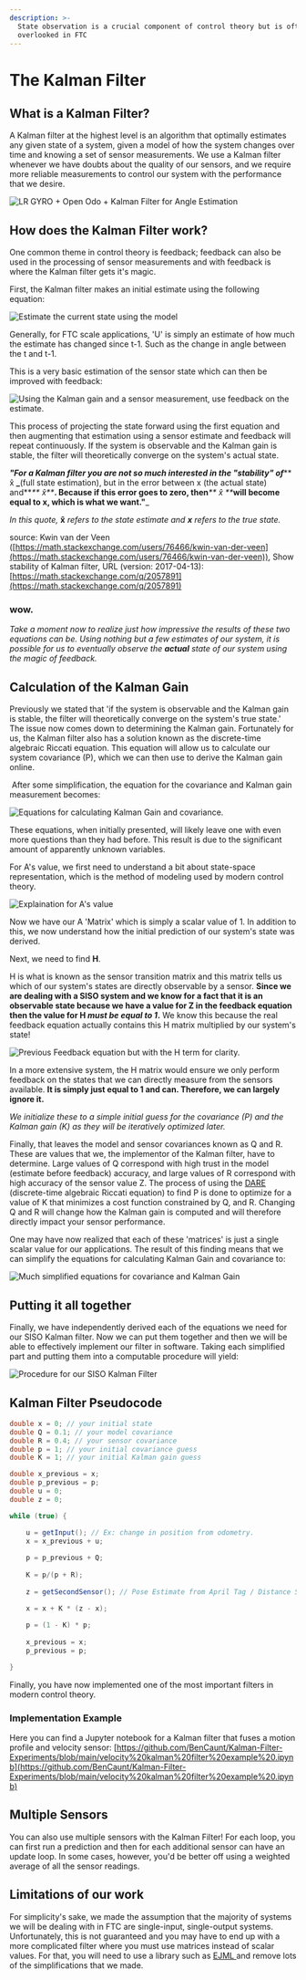 ```yaml
---
description: >-
  State observation is a crucial component of control theory but is often
  overlooked in FTC
---
```


# The Kalman Filter

## What is a Kalman Filter?

A Kalman filter at the highest level is an algorithm that optimally estimates any given state of a system, given a model of how the system changes over time and knowing a set of sensor measurements. We use a Kalman filter whenever we have doubts about the quality of our sensors, and we require more reliable measurements to control our system with the performance that we desire.

![LR GYRO + Open Odo + Kalman Filter for Angle Estimation](../.gitbook/assets/optimal-sensor-estimation.png)

## How does the Kalman Filter work?&#x20;

One common theme in control theory is feedback; feedback can also be used in the processing of sensor measurements and with feedback is where the Kalman filter gets it's magic.&#x20;

First, the Kalman filter makes an initial estimate using the following equation:

![Estimate the current state using the model ](../.gitbook/assets/kalman-filter-state-projection.png)

Generally, for FTC scale applications, 'U' is simply an estimate of how much the estimate has changed since t-1. Such as the change in angle between the t and t-1.

This is a very basic estimation of the sensor state which can then be improved with feedback:&#x20;

![Using the Kalman gain and a sensor measurement, use feedback on the estimate.](../.gitbook/assets/kalman-gain-op.png)

This process of projecting the state forward using the first equation and then augmenting that estimation using a sensor estimate and feedback will repeat continuously. If the system is observable and the Kalman gain is stable, the filter will theoretically converge on the system's actual state.

_**"For a Kalman filter you are not so much interested in the "stability" of**_**  x̂ **_**(full state estimation), but in the error between x (the actual state) and**_** x̂**_**. Because if this error goes to zero, then**_** x̂ **_**will become equal to x, which is what we want."**_&#x20;

_In this quote,_ **x̂** _refers to the state estimate and **x** refers to the true state._&#x20;

source: Kwin van der Veen ([https://math.stackexchange.com/users/76466/kwin-van-der-veen](https://math.stackexchange.com/users/76466/kwin-van-der-veen)), Show stability of Kalman filter, URL (version: 2017-04-13): [https://math.stackexchange.com/q/2057891](https://math.stackexchange.com/q/2057891)

### wow.

_Take a moment now to realize just how impressive the results of these two equations can be. Using nothing but a few estimates of our system, it is possible for us to eventually observe the **actual** state of our system using the magic of feedback._&#x20;

## Calculation of the Kalman Gain&#x20;

Previously we stated that 'if the system is observable and the Kalman gain is stable, the filter will theoretically converge on the system's true state.' The issue now comes down to determining the Kalman gain. Fortunately for us, the Kalman filter also has a solution known as the discrete-time algebraic Riccati equation. This equation will allow us to calculate our system covariance (P), which we can then use to derive the Kalman gain online.

‌ After some simplification, the equation for the covariance and Kalman gain measurement becomes:

![Equations for calculating Kalman Gain and covariance.](../.gitbook/assets/kalman-gain-and-covariance-calculation.png)

These equations, when initially presented, will likely leave one with even more questions than they had before. This result is due to the significant amount of apparently unknown variables.

For A's value, we first need to understand a bit about state-space representation, which is the method of modeling used by modern control theory.

![Explaination for A's value](../.gitbook/assets/fix-typo-aaaa.png)

Now we have our A 'Matrix' which is simply a scalar value of 1. In addition to this, we now understand how the initial prediction of our system's state was derived. &#x20;

Next, we need to find **H**.

H is what is known as the sensor transition matrix and this matrix tells us which of our system's states are directly observable by a sensor. **Since we are dealing with a SISO system and we know for a fact that it is an observable state because we have a value for Z in the feedback equation then the value for H **_**must be equal to 1**_**.** We know this because the real feedback equation actually contains this H matrix multiplied by our system's state!

![Previous Feedback equation but with the H term for clarity.](../.gitbook/assets/real-feedback-term.png)

In a more extensive system, the H matrix would ensure we only perform feedback on the states that we can directly measure from the sensors available. **It is simply just equal to 1 and can. Therefore, we can largely ignore it.**&#x20;

_We initialize these to a simple initial guess for the covariance (P) and the Kalman gain (K) as they will be iteratively optimized later._&#x20;

Finally, that leaves the model and sensor covariances known as Q and R. These are values that we, the implementor of the Kalman filter, have to determine. Large values of Q correspond with high trust in the model (estimate before feedback) accuracy, and large values of R correspond with high accuracy of the sensor value Z. The process of using the [DARE ](https://en.wikipedia.org/wiki/Algebraic\_Riccati\_equation)(discrete-time algebraic Riccati equation) to find P is done to optimize for a value of K that minimizes a cost function constrained by Q, and R. Changing Q and R will change how the Kalman gain is computed and will therefore directly impact your sensor performance.&#x20;

One may have now realized that each of these 'matrices' is just a single scalar value for our applications. The result of this finding means that we can simplify the equations for calculating Kalman Gain and covariance to:

![Much simplified equations for covariance and Kalman Gain ](../.gitbook/assets/covariance-and-kalman-gain-simplified-equation-derivation.png)

## Putting it all together

Finally, we have independently derived each of the equations we need for our SISO Kalman filter. Now we can put them together and then we will be able to effectively implement our filter in software. Taking each simplified part and putting them into a computable procedure will yield:&#x20;

![Procedure for our SISO Kalman Filter](../.gitbook/assets/final-kalman-filter-derivation.png)

## Kalman Filter Pseudocode

```java
double x = 0; // your initial state
double Q = 0.1; // your model covariance
double R = 0.4; // your sensor covariance
double p = 1; // your initial covariance guess
double K = 1; // your initial Kalman gain guess

double x_previous = x;
double p_previous = p;
double u = 0;
double z = 0; 

while (true) {

    u = getInput(); // Ex: change in position from odometry.
    x = x_previous + u;
    
    p = p_previous + Q;
    
    K = p/(p + R);
    
    z = getSecondSensor(); // Pose Estimate from April Tag / Distance Sensor 

    x = x + K * (z - x);
    
    p = (1 - K) * p;
    
    x_previous = x;
    p_previous = p;

}
```

Finally, you have now implemented one of the most important filters in modern control theory. &#x20;

### Implementation Example

Here you can find a Jupyter notebook for a Kalman filter that fuses a motion profile and velocity sensor: [https://github.com/BenCaunt/Kalman-Filter-Experiments/blob/main/velocity%20kalman%20filter%20example%20.ipynb](https://github.com/BenCaunt/Kalman-Filter-Experiments/blob/main/velocity%20kalman%20filter%20example%20.ipynb)


## Multiple Sensors
You can also use multiple sensors with the Kalman Filter! For each loop, you can first run a prediction and then for each additional sensor can have an update loop. In some cases, however, you'd be better off using a weighted average of all the sensor readings. 
## Limitations of our work

For simplicity's sake, we made the assumption that the majority of systems we will be dealing with in FTC are single-input, single-output systems. Unfortunately, this is not guaranteed and you may have to end up with a more complicated filter where you must use matrices instead of scalar values. For that, you will need to use a library such as [EJML ](http://ejml.org/wiki/index.php?title=Main\_Page)and remove lots of the simplifications that we made.&#x20;
